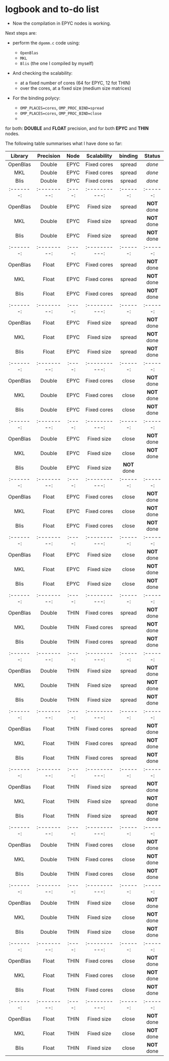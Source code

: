 # logbook and to-do list

- Now the compilation in EPYC nodes is working. 

Next steps are: 

- perform the `dgemm.c` code using: 
    - `OpenBlas`
    - `MKL`
    - `Blis`  (the one I compiled by myself)

- And checking the scalability:
    - at a fixed number of cores (64 for EPYC, 12 fot THIN)
    - over the cores, at a fixed size (medium size matrices)

- For the binding polycy:
    - `OMP_PLACES=cores`,  `OMP_PROC_BIND=spread`
    - `OMP_PLACES=cores`,  `OMP_PROC_BIND=close`
    - 
for both: **DOUBLE** and **FLOAT** precision, and for both **EPYC** and **THIN** nodes.


The following table summarises what I have done so far:

| Library | Precision | Node | Scalability | binding  | Status |
|:-------:|:---------:|:----:|:-----------:|:------:|:------:|
| OpenBlas| Double    | EPYC | Fixed cores | spread   | *done* |
| MKL     | Double    | EPYC | Fixed cores | spread   | *done* |
| Blis    | Double    | EPYC | Fixed cores | spread   | *done* |
|:-------:|:---------:|:----:|:-----------:|:------:|:------:|
| OpenBlas| Double    | EPYC | Fixed size  | spread   | **NOT** done |
| MKL     | Double    | EPYC | Fixed size  | spread   | **NOT** done |
| Blis    | Double    | EPYC | Fixed size  | spread   | **NOT** done |
|:-------:|:---------:|:----:|:-----------:|:------:|:------:|
| OpenBlas| Float     | EPYC | Fixed cores | spread   | **NOT** done |
| MKL     | Float     | EPYC | Fixed cores | spread   |**NOT** done |
| Blis    | Float     | EPYC | Fixed cores | spread   | **NOT** done |
|:-------:|:---------:|:----:|:-----------:|:------:|:------:|
| OpenBlas| Float     | EPYC | Fixed size  | spread   | **NOT** done |
| MKL     | Float     | EPYC | Fixed size  | spread   | **NOT** done |
| Blis    | Float     | EPYC | Fixed size  | spread   | **NOT** done |
|:-------:|:---------:|:----:|:-----------:|:------:|:------:|
| OpenBlas| Double    | EPYC | Fixed cores | close   | **NOT** done |
| MKL     | Double    | EPYC | Fixed cores | close   | **NOT** done |
| Blis    | Double    | EPYC | Fixed cores | close   | **NOT** done |
|:-------:|:---------:|:----:|:-----------:|:------:|:------:|
| OpenBlas| Double    | EPYC | Fixed size  | close   | **NOT** done |
| MKL     | Double    | EPYC | Fixed size  | close   | **NOT** done |
| Blis    | Double    | EPYC | Fixed size  | **NOT** done |
|:-------:|:---------:|:----:|:-----------:|:------:|:------:|
| OpenBlas| Float     | EPYC | Fixed cores | close    | **NOT** done |
| MKL     | Float     | EPYC | Fixed cores | close    |**NOT** done |
| Blis    | Float     | EPYC | Fixed cores | close    | **NOT** done |
|:-------:|:---------:|:----:|:-----------:|:------:|:------:|
| OpenBlas| Float     | EPYC | Fixed size  | close    | **NOT** done |
| MKL     | Float     | EPYC | Fixed size  | close    | **NOT** done |
| Blis    | Float     | EPYC | Fixed size  | close    | **NOT** done |
|:-------:|:---------:|:----:|:-----------:|:------:|:------:|
| OpenBlas| Double    | THIN | Fixed cores | spread   | **NOT** done |
| MKL     | Double    | THIN | Fixed cores | spread   | **NOT** done |
| Blis    | Double    | THIN | Fixed cores | spread   | **NOT** done |
|:-------:|:---------:|:----:|:-----------:|:------:|:------:|
| OpenBlas| Double    | THIN | Fixed size  | spread   | **NOT** done |
| MKL     | Double    | THIN | Fixed size  | spread   | **NOT** done |
| Blis    | Double    | THIN | Fixed size  | spread   |**NOT** done |
|:-------:|:---------:|:----:|:-----------:|:------:|:------:|
| OpenBlas| Float     | THIN | Fixed cores | spread   | **NOT** done |
| MKL     | Float     | THIN | Fixed cores | spread   |**NOT** done |
| Blis    | Float     | THIN | Fixed cores | spread   | **NOT** done |
|:-------:|:---------:|:----:|:-----------:|:------:|:------:|
| OpenBlas| Float     | THIN | Fixed size  | spread   | **NOT** done |
| MKL     | Float     | THIN | Fixed size  | spread   | **NOT** done |
| Blis    | Float     | THIN | Fixed size  | spread   | **NOT** done |
|:-------:|:---------:|:----:|:-----------:|:------:|:------:|
| OpenBlas| Double    | THIN | Fixed cores | close   | **NOT** done |
| MKL     | Double    | THIN | Fixed cores | close   | **NOT** done |
| Blis    | Double    | THIN | Fixed cores | close   | **NOT** done |
|:-------:|:---------:|:----:|:-----------:|:------:|:------:|
| OpenBlas| Double    | THIN | Fixed size  | close   | **NOT** done |
| MKL     | Double    | THIN | Fixed size  | close   | **NOT** done |
| Blis    | Double    | THIN | Fixed size  | close   | **NOT** done |
|:-------:|:---------:|:----:|:-----------:|:------:|:------:|
| OpenBlas| Float     | THIN | Fixed cores | close    | **NOT** done |
| MKL     | Float     | THIN | Fixed cores | close    | **NOT** done |
| Blis    | Float     | THIN | Fixed cores | close    | **NOT** done |
|:-------:|:---------:|:----:|:-----------:|:------:|:------:|
| OpenBlas| Float     | THIN | Fixed size  | close    | **NOT** done |
| MKL     | Float     | THIN | Fixed size  | close    | **NOT** done |
| Blis    | Float     | THIN | Fixed size  | close    | **NOT** done |

